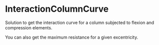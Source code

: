 # InteractionColumnCurve
Solution to get the interaction curve for a column subjected to flexion and compression elements.

You can also get the maximum resistance for a given excentricity.
